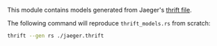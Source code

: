 This module contains models generated from Jaeger's [thrift file](https://github.com/jaegertracing/jaeger-idl/blob/master/thrift/jaeger.thrift).

The following command will reproduce `thrift_models.rs` from scratch:

```bash
thrift --gen rs ./jaeger.thrift
```
